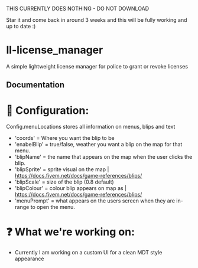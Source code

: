 THIS CURRENTLY DOES NOTHING - DO NOT DOWNLOAD

Star it and come back in around 3 weeks and this will be fully working and up to date :)

# ll-license_manager
A simple lightweight license manager for police to grant or revoke licenses

## Documentation

# 🔧 Configuration:

Config.menuLocations stores all information on menus, blips and text

- 'coords' = Where you want the blip to be
- 'enabelBlip' = true/false, weather you want a blip on the map for that menu.
- 'blipName' = the name that appears on the map when the user clicks the blip.
- 'blipSprite' = sprite visual on the map | https://docs.fivem.net/docs/game-references/blips/
- 'blipScale' = size of the blip (0.8 default)
- 'blipColour' = colour blip appears on map as | https://docs.fivem.net/docs/game-references/blips/
- 'menuPrompt' = what appears on the users screen when they are in-range to open the menu.

# ❓ What we're working on:
- Currently I am working on a custom UI for a clean MDT style appearance
